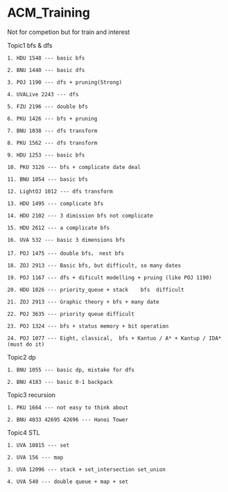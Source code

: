 # ACM_Training
Not for competion but for train and interest

Topic1 bfs & dfs

    1. HDU 1548 --- basic bfs

    2. BNU 1440 --- basic dfs

    3. POJ 1190 --- dfs + pruning(Strong)

    4. UVALive 2243 --- dfs

    5. FZU 2196 --- double bfs

    6. PKU 1426 --- bfs + pruning

    7. BNU 1038 --- dfs transform

    8. PKU 1562 --- dfs transform

    9. HDU 1253 --- basic bfs

    10. PKU 3126 --- bfs + complicate date deal 

    11. BNU 1054 --- basic bfs

    12. LightOJ 1012 --- dfs transform

    13. HDU 1495 --- complicate bfs

    14. HDU 2102 --- 3 dimission bfs not complicate
   
    15. HDU 2612 --- a complicate bfs

    16. UVA 532 --- basic 3 dimensions bfs

    17. POJ 1475 --- double bfs， nest bfs

    18. ZOJ 2913 --- Basic bfs, but difficult, so many dates

    19. POJ 1167 --- dfs + dificult modelling + pruing (like POJ 1190)

    20. HDU 1026 --- priority_queue + stack    bfs  difficult

    21. ZOJ 2913 --- Graphic theory + bfs + many date

    22. POJ 3635 --- priority queue difficult 

    23. POJ 1324 --- bfs + status memory + bit operation

    24. POJ 1077 --- Eight, classical,  bfs + Kantuo / A* + Kantup / IDA* (must do it)

Topic2 dp

    1. BNU 1055 --- basic dp, mistake for dfs

    2. BNU 4183 --- basic 0-1 backpack



Topic3 recursion

    1. PKU 1664 --- not easy to think about

    2. BNU 4033 42695 42696 --- Hanoi Tower


Topic4 STL

    1. UVA 10815 --- set

    2. UVA 156 --- map

    3. UVA 12096 --- stack + set_intersection set_union 

    4. UVA 540 --- double queue + map + set 
